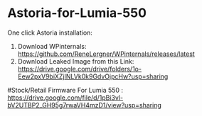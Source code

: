 # Astoria-for-Lumia-550

One click Astoria installation: 

1. Download WPinternals: https://github.com/ReneLergner/WPinternals/releases/latest
2. Download Leaked Image from this Link: https://drive.google.com/drive/folders/1o-Eew2pxV9biXZjINLVk0k9GdvOjpcHw?usp=sharing

#Stock/Retail Firmware
For Lumia 550 : https://drive.google.com/file/d/1pBi3vl-bV2UTBP2_GH95g7rwaVH4mzD1/view?usp=sharing
